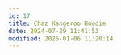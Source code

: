 ```yaml
---
id: 17
title: Chaz Kangeroo Hoodie
date: 2024-07-29 11:41:53
modified: 2025-01-06 11:20:14
---
```



